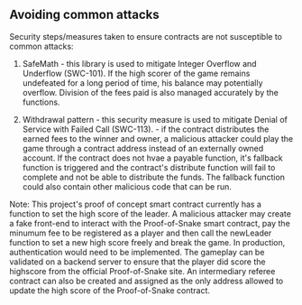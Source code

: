 ## Avoiding common attacks

Security steps/measures taken to ensure contracts are not susceptible to common attacks:

1. SafeMath - this library is used to mitigate Integer Overflow and Underflow (SWC-101). If the high scorer of the game remains undefeated for a long period of time, his balance may potentially overflow. Division of the fees paid is also managed accurately by the functions.

2. Withdrawal pattern - this security measure is used to mitigate Denial of Service with Failed Call (SWC-113). - if the contract distributes the earned fees to the winner and owner, a malicious attacker could play the game through a contract address instead of an externally owned account. If the contract does not hvae a payable function, it's fallback function is triggered and the contract's distribute function will fail to complete and not be able to distribute the funds. The fallback function could also contain other malicious code that can be run.

Note: This project's proof of concept smart contract currently has a function to set the high score of the leader. A malicious attacker may create a fake front-end to interact with the Proof-of-Snake smart contract, pay the minumum fee to be registered as a player and then call the newLeader function to set a new high score freely and break the game. In production, authentication would need to be implemented. The gameplay can be validated on a backend server to ensure that the player did score the highscore from the official Proof-of-Snake site. An intermediary referee contract can also be created and assigned as the only address allowed to update the high score of the Proof-of-Snake contract.
